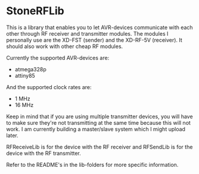 # StoneRFLib

This is a library that enables you to let AVR-devices communicate with each other through RF receiver and transmitter modules. The modules I personally use are the XD-FST (sender) and the XD-RF-5V (receiver). It should also work with other cheap RF modules.

Currently the supported AVR-devices are:
- atmega328p
- attiny85

And the supported clock rates are:
- 1 MHz
- 16 MHz

Keep in mind that if you are using multiple transmitter devices, you will have to make sure they're not transmitting at the same time because this will not work. I am currently building a master/slave system which I might upload later.

RFReceiveLib is for the device with the RF receiver and RFSendLib is for the device with the RF transmitter.

Refer to the README's in the lib-folders for more specific information.
